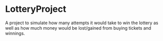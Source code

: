 # LotteryProject
A project to simulate how many attempts it would take to win the lottery as well as how much money would be lost/gained from buying tickets and winnings.
